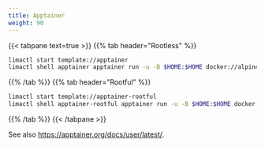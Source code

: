 ```yaml
---
title: Apptainer
weight: 90
---
```


{{< tabpane text=true >}}
{{% tab header="Rootless" %}}
```bash
limactl start template://apptainer
limactl shell apptainer apptainer run -u -B $HOME:$HOME docker://alpine
```
{{% /tab %}}
{{% tab header="Rootful" %}}
```bash
limactl start template://apptainer-rootful
limactl shell apptainer-rootful apptainer run -u -B $HOME:$HOME docker://alpine
```
{{% /tab %}}
{{< /tabpane >}}

See also <https://apptainer.org/docs/user/latest/>.